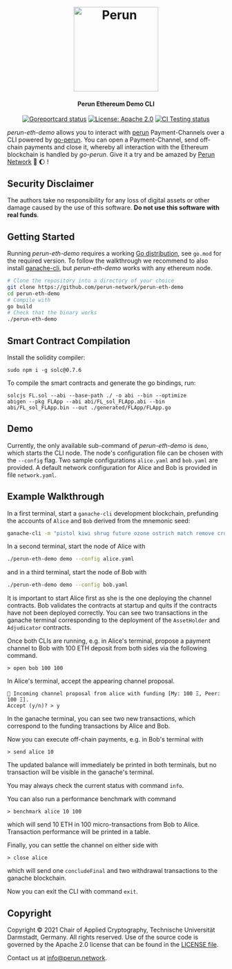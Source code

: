 <h1 align="center"><br>
    <a href="https://perun.network/"><img src=".assets/logo.png" alt="Perun" width="196"></a>
<br></h1>

<h4 align="center">Perun Ethereum Demo CLI</h4>

<p align="center">
  <a href="https://goreportcard.com/report/github.com/perun-network/perun-eth-demo"><img src="https://goreportcard.com/badge/github.com/perun-network/perun-eth-demo" alt="Goreportcard status"></a>
  <a href="LICENSE"><img src="https://img.shields.io/badge/License-Apache%202.0-blue.svg" alt="License: Apache 2.0"></a>
  <a href="https://github.com/perun-network/perun-eth-demo/actions"><img src="https://github.com/perun-network/perun-eth-demo/workflows/Testing/badge.svg" alt="CI Testing status"></a>
</p>

_perun-eth-demo_ allows you to interact with [perun](https://perun.network/) Payment-Channels over a CLI powered by [go-perun](https://github.com/perun-network/go-perun).
You can open a Payment-Channel, send off-chain payments and close it, whereby all interaction with the Ethereum blockchain is handled by _go-perun_. Give it a try and be amazed by [Perun Network](https://perun.network/) :rocket: :moon: !

## Security Disclaimer
The authors take no responsibility for any loss of digital assets or other damage caused by the use of this software.
**Do not use this software with real funds**.

## Getting Started

Running _perun-eth-demo_ requires a working [Go distribution](https://golang.org), see `go.mod` for the required version. To follow the walkthrough we recommend to also install [ganache-cli](https://github.com/trufflesuite/ganache-cli), but _perun-eth-demo_ works with any ethereum node.
```sh
# Clone the repository into a directory of your choice
git clone https://github.com/perun-network/perun-eth-demo
cd perun-eth-demo
# Compile with
go build
# Check that the binary works
./perun-eth-demo
```

## Smart Contract Compilation

Install the solidity compiler:
```
sudo npm i -g solc@0.7.6
```

To compile the smart contracts and generate the go bindings, run:
```
solcjs FL.sol --abi --base-path ./ -o abi --bin --optimize
abigen --pkg FLApp --abi abi/FL_sol_FLApp.abi --bin abi/FL_sol_FLApp.bin --out ./generated/FLApp/FLApp.go
```

## Demo

Currently, the only available sub-command of _perun-eth-demo_ is `demo`, which starts the CLI node. The node's
configuration file can be chosen with the `--config` flag. Two sample
configurations `alice.yaml` and `bob.yaml` are provided. A default network
configuration for Alice and Bob is provided in file `network.yaml`.

## Example Walkthrough
In a first terminal, start a `ganache-cli` development blockchain, prefunding
the accounts of `Alice` and `Bob` derived from the mnemonic seed:
```sh
ganache-cli -m "pistol kiwi shrug future ozone ostrich match remove crucial oblige cream critic" --block-time 5 -e 1000
```

In a second terminal, start the node of Alice with
```sh
./perun-eth-demo demo --config alice.yaml
```
and in a third terminal, start the node of Bob with
```sh
./perun-eth-demo demo --config bob.yaml
```
It is important to start Alice first as she is the one deploying the channel contracts.
Bob validates the contracts at startup and quits if the contracts have not been deployed correctly.
You can see two transactions in the ganache terminal corresponding to the
deployment of the `AssetHolder` and `Adjudicator` contracts.

Once both CLIs are running, e.g. in Alice's terminal, propose a payment channel
to Bob with 100 ETH deposit from both sides via the following command.
```
> open bob 100 100
```
In Alice's terminal, accept the appearing channel proposal.
```
🔁 Incoming channel proposal from alice with funding [My: 100 Ξ, Peer: 100 Ξ].
Accept (y/n)? > y
```
In the ganache terminal, you can see two new transactions, which correspond to
the funding transactions by Alice and Bob.

Now you can execute off-chain payments, e.g. in Bob's terminal with
```
> send alice 10
```
The updated balance will immediately be printed in both terminals, but no
transaction will be visible in the ganache's terminal.

You may always check the current status with command `info`.

You can also run a performance benchmark with command
```
> benchmark alice 10 100
```
which will send 10 ETH in 100 micro-transactions from Bob to Alice. Transaction performance will be printed in a table.

Finally, you can settle the channel on either side with
```
> close alice
```
which will send one `concludeFinal` and two withdrawal transactions to the
ganache blockchain.

Now you can exit the CLI with command `exit`.

## Copyright

Copyright &copy; 2021 Chair of Applied Cryptography, Technische Universität Darmstadt, Germany.
All rights reserved.
Use of the source code is governed by the Apache 2.0 license that can be found in the [LICENSE file](LICENSE).

Contact us at [info@perun.network](mailto:info@perun.network).
